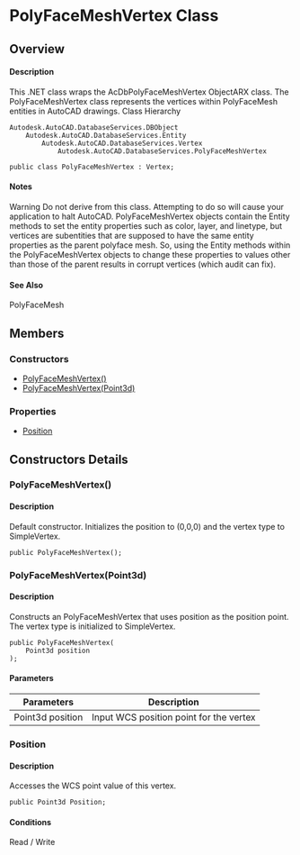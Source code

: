 # PolyFaceMeshVertex Class

## Overview

#### Description
This .NET class wraps the AcDbPolyFaceMeshVertex ObjectARX class. 
The PolyFaceMeshVertex class represents the vertices within PolyFaceMesh entities in AutoCAD drawings.
Class Hierarchy
```text
Autodesk.AutoCAD.DatabaseServices.DBObject
    Autodesk.AutoCAD.DatabaseServices.Entity
        Autodesk.AutoCAD.DatabaseServices.Vertex
            Autodesk.AutoCAD.DatabaseServices.PolyFaceMeshVertex
```

```text
public class PolyFaceMeshVertex : Vertex;
```

#### Notes
Warning
Do not derive from this class. Attempting to do so will cause your application to halt AutoCAD. PolyFaceMeshVertex objects contain the Entity methods to set the entity properties such as color, layer, and linetype, but vertices are subentities that are supposed to have the same entity properties as the parent polyface mesh. So, using the Entity methods within the PolyFaceMeshVertex objects to change these properties to values other than those of the parent results in corrupt vertices (which audit can fix).
#### See Also
PolyFaceMesh

## Members

### Constructors

- [PolyFaceMeshVertex()](#polyfacemeshvertex())
- [PolyFaceMeshVertex(Point3d)](#polyfacemeshvertex(point3d))

### Properties

- [Position](#position)


## Constructors Details

### PolyFaceMeshVertex()

#### Description
Default constructor. Initializes the position to (0,0,0) and the vertex type to SimpleVertex.
```text
public PolyFaceMeshVertex();
```

### PolyFaceMeshVertex(Point3d)

#### Description
Constructs an PolyFaceMeshVertex that uses position as the position point. The vertex type is initialized to SimpleVertex.
```text
public PolyFaceMeshVertex(
    Point3d position
);
```

#### Parameters
| Parameters | Description |
| --- | --- |
| Point3d position | Input WCS position point for the vertex |

### Position

#### Description
Accesses the WCS point value of this vertex.
```text
public Point3d Position;
```

#### Conditions
Read / Write